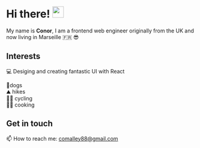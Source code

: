 # Hi there! <img src="https://raw.githubusercontent.com/MartinHeinz/MartinHeinz/master/wave.gif" width="30px">

My name is **Conor**, I am a frontend web engineer originally from the UK and now living in Marseille 🇫🇷 😎

Interests
  ---

💻 Desiging and creating fantastic UI with React 

🐶dogs </br>
⛰️ hikes </br>
🚴‍♂️ cycling </br>
👨‍🍳 cooking </br>

Get in touch
  ---

📫 How to reach me: comalley88@gmail.com

<!--
**comalley88/comalley88** is a ✨ _special_ ✨ repository because its `README.md` (this file) appears on your GitHub profile.

Here are some ideas to get you started:

- 🔭 I’m currently working on ...
- 🌱 I’m currently learning ...
- 👯 I’m looking to collaborate on ...
- 🤔 I’m looking for help with ...
- 💬 Ask me about ...
- 
- 😄 Pronouns: ...
- ⚡ Fun fact: ...
-->
